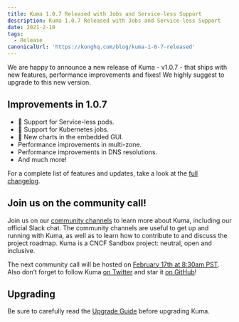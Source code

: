```yaml
---
title: Kuma 1.0.7 Released with Jobs and Service-less Support
description: Kuma 1.0.7 Released with Jobs and Service-less Support
date: 2021-2-10
tags:
  - Release
canonicalUrl: 'https://konghq.com/blog/kuma-1-0-7-released'
---
```


We are happy to announce a new release of Kuma - v1.0.7 - that ships with new features, performance improvements and fixes! We highly suggest to upgrade to this new version.

## Improvements in 1.0.7

- 🚀 Support for Service-less pods.
- 🚀 Support for Kubernetes jobs.
- 🚀 New charts in the embedded GUI.
- Performance improvements in multi-zone.
- Performance improvements in DNS resolutions.
- And much more!

For a complete list of features and updates, take a look at the [full changelog](https://github.com/kumahq/kuma/blob/master/CHANGELOG.md).

## Join us on the community call!

Join us on our [community channels](https://kuma.io/community/) to learn more about Kuma, including our official Slack chat. The community channels are useful to get up and running with Kuma, as well as to learn how to contribute to and discuss the project roadmap. Kuma is a CNCF Sandbox project: neutral, open and inclusive.

The next community call will be hosted on [February 17th at 8:30am PST](https://kuma.io/community/). Also don’t forget to follow Kuma [on Twitter](https://twitter.com/kumamesh) and star it [on GitHub](https://github.com/kumahq/kuma)!

## Upgrading

Be sure to carefully read the [Upgrade Guide](https://github.com/kumahq/kuma/blob/master/UPGRADE.md) before upgrading Kuma.
